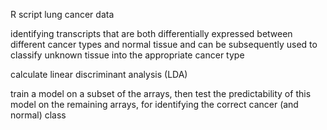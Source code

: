 R script  lung cancer data 

identifying transcripts that are both differentially expressed 
between different cancer types and normal tissue and can be subsequently used to 
classify unknown tissue into the appropriate cancer type


calculate linear discriminant analysis (LDA)

train a model on a subset of the arrays,
then test the predictability of this model on the remaining arrays, for identifying the
correct cancer (and normal) class